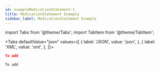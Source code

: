 ```yaml
---
id: exampleMedicationStatement-1
title: MedicationStatement Example
sidebar_label: MedicationStatement Example
---
```


import Tabs from '@theme/Tabs';
import TabItem from '@theme/TabItem';

<Tabs defaultValue="json" values={[
{ label: 'JSON', value: 'json', },
{ label: 'XML', value: 'xml', },
]}>
<TabItem value="json">

```json
To add
```

</TabItem>
<TabItem value="xml">

```xml
To add
```

</TabItem>
</Tabs>
